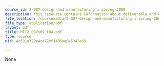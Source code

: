 ```yaml
---
course_id: 2-007-design-and-manufacturing-i-spring-2009
description: This resource contains information about deliverable and other activities.
file_location: /coursemedia/2-007-design-and-manufacturing-i-spring-2009/4c691a729e4ce720f14050e845347ed3_MIT2_007s09_f04.pdf
file_type: application/pdf
layout: pdf
title: MIT2_007s09_f04.pdf
type: course
uid: 4c691a729e4ce720f14050e845347ed3

---
```

None